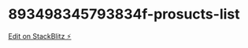 # 893498345793834f-prosucts-list

[Edit on StackBlitz ⚡️](https://stackblitz.com/edit/893498345793834f-prosucts-list)